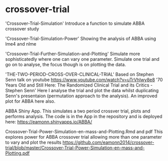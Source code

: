 # crossover-trial

'Crossover-Trial-Simulation'
Introduce a function to simulate ABBA crossover study

'Crossover-Trial-Simulation-Power'
Showing the analysis of ABBA using lme4 and nlme

'Crossover-Trial-Further-Simulation-and-Plotting' 
Simulate more sophisticatedly where one can vary one parameter. Simulate one trial and go on to analyse, the focus though is on plotting the data.

'THE-TWO-PERIOD-CROSS-OVER-CLINICAL-TRIAL' Based on Stephen Senn talk on youtube https://www.youtube.com/watch?v=uTrVhIwy8e8 '70 Years Old and Still Here: The Randomized Clinical Trial and its Critics - Stephen Senn' Here I analyse the trial and plot the data whilst duplicating Senn's presentaion (permutation approach to the analysis). An improved plot for ABBA here also.

ABBA Shiny App.
This simulates a two period crossver trial, plots and performs analysis. The code is in the App in the repository and is deployed here:
https://eamonn.shinyapps.io/ABBA/

  
Crossover-Trial-Power-Simulation-en-mass-and-Plotting.Rmd and pdf
This explores power for ABBA crossover trial allowing more than one parameter to vary and plot the results
https://github.com/eamonn2014/crossover-trial/blob/master/Crossover-Trial-Power-Simulation-en-mass-and-Plotting.pdf
